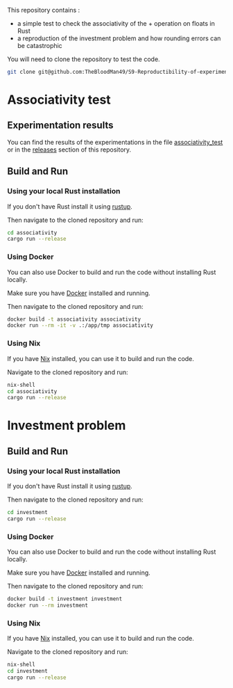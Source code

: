 
This repository contains :

- a simple test to check the associativity of the + operation on floats in Rust
- a reproduction of the investment problem and how rounding errors can be catastrophic

You will need to clone the repository to test the code.

```bash
git clone git@github.com:TheBloodMan49/S9-Reproductibility-of-experimentations.git
```

# Associativity test

## Experimentation results

You can find the results of the experimentations in the file [associativity_test](associativity/associativity_test_original.txt) or in the [releases](https://github.com/TheBloodMan49/S9-Reproductibility-of-experimentations/releases) section of this repository.

## Build and Run

### Using your local Rust installation

If you don't have Rust install it using [rustup](https://rustup.rs/).

Then navigate to the cloned repository and run:

```bash
cd associativity
cargo run --release
```

### Using Docker

You can also use Docker to build and run the code without installing Rust locally.

Make sure you have [Docker](https://get.docker.com/) installed and running.

Then navigate to the cloned repository and run:

```bash
docker build -t associativity associativity
docker run --rm -it -v .:/app/tmp associativity
```

### Using Nix

If you have [Nix](https://nixos.org/download.html) installed, you can use it to build and run the code.

Navigate to the cloned repository and run:

```bash
nix-shell
cd associativity
cargo run --release
```

# Investment problem

## Build and Run

### Using your local Rust installation

If you don't have Rust install it using [rustup](https://rustup.rs/).

Then navigate to the cloned repository and run:

```bash
cd investment
cargo run --release
```

### Using Docker

You can also use Docker to build and run the code without installing Rust locally.

Make sure you have [Docker](https://get.docker.com/) installed and running.

Then navigate to the cloned repository and run:

```bash
docker build -t investment investment
docker run --rm investment
```

### Using Nix

If you have [Nix](https://nixos.org/download.html) installed, you can use it to build and run the code.

Navigate to the cloned repository and run:

```bash
nix-shell
cd investment
cargo run --release
```